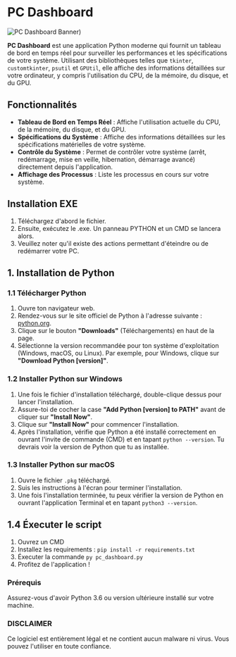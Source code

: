 # PC Dashboard

![PC Dashboard Banner]([https://imgur.com/a/LoYQEBh]))

**PC Dashboard** est une application Python moderne qui fournit un tableau de bord en temps réel pour surveiller les performances et les spécifications de votre système. Utilisant des bibliothèques telles que `tkinter`, `customtkinter`, `psutil` et `GPUtil`, elle affiche des informations détaillées sur votre ordinateur, y compris l'utilisation du CPU, de la mémoire, du disque, et du GPU.

## Fonctionnalités

- **Tableau de Bord en Temps Réel** : Affiche l'utilisation actuelle du CPU, de la mémoire, du disque, et du GPU.
- **Spécifications du Système** : Affiche des informations détaillées sur les spécifications matérielles de votre système.
- **Contrôle du Système** : Permet de contrôler votre système (arrêt, redémarrage, mise en veille, hibernation, démarrage avancé) directement depuis l'application.
- **Affichage des Processus** : Liste les processus en cours sur votre système.

## Installation EXE

1. Téléchargez d'abord le fichier.
2. Ensuite, exécutez le .exe. Un panneau PYTHON et un CMD se lancera alors.
3. Veuillez noter qu'il existe des actions permettant d'éteindre ou de redémarrer votre PC.

## 1. Installation de Python

### 1.1 Télécharger Python

1. Ouvre ton navigateur web.
2. Rendez-vous sur le site officiel de Python à l'adresse suivante : [python.org](https://www.python.org/).
3. Clique sur le bouton **"Downloads"** (Téléchargements) en haut de la page.
4. Sélectionne la version recommandée pour ton système d'exploitation (Windows, macOS, ou Linux). Par exemple, pour Windows, clique sur **"Download Python [version]"**.

### 1.2 Installer Python sur Windows

1. Une fois le fichier d'installation téléchargé, double-clique dessus pour lancer l'installation.
2. Assure-toi de cocher la case **"Add Python [version] to PATH"** avant de cliquer sur **"Install Now"**.
3. Clique sur **"Install Now"** pour commencer l'installation.
4. Après l'installation, vérifie que Python a été installé correctement en ouvrant l'invite de commande (CMD) et en tapant `python --version`. Tu devrais voir la version de Python que tu as installée.

### 1.3 Installer Python sur macOS

1. Ouvre le fichier `.pkg` téléchargé.
2. Suis les instructions à l'écran pour terminer l'installation.
3. Une fois l'installation terminée, tu peux vérifier la version de Python en ouvrant l'application Terminal et en tapant `python3 --version`.

## 1.4 Éxecuter le script

1. Ouvrez un CMD
2. Installez les requirements : `pip install -r requirements.txt`
3. Éxecuter la commande `py pc_dashboard.py`
4. Profitez de l'application !

### Prérequis

Assurez-vous d'avoir Python 3.6 ou version ultérieure installé sur votre machine.

### DISCLAIMER

Ce logiciel est entièrement légal et ne contient aucun malware ni virus. Vous pouvez l'utiliser en toute confiance.
